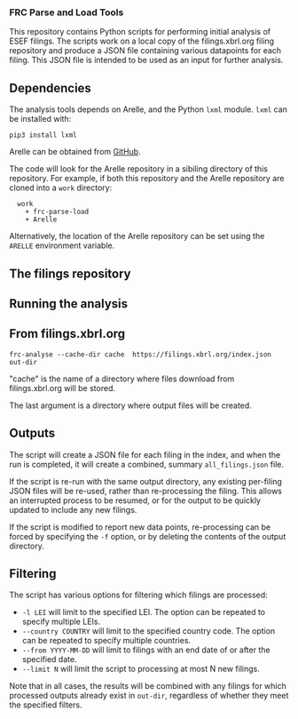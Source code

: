 ### FRC Parse and Load Tools

This repository contains Python scripts for performing initial analysis of ESEF
filings.  The scripts work on a local copy of the filings.xbrl.org filing
repository and produce a JSON file containing various datapoints for each
filing.  This JSON file is intended to be used as an input for further
analysis.

## Dependencies

The analysis tools depends on Arelle, and the Python `lxml` module.  `lxml` can
be installed with:

```
pip3 install lxml
```

Arelle can be obtained from [GitHub](https://github.com/Arelle/Arelle).

The code will look for the Arelle repository in a sibiling directory of this
repository.  For example, if both this repository and the Arelle repository are
cloned into a `work` directory:

```
  work
    + frc-parse-load
    + Arelle
```

Alternatively, the location of the Arelle repository can be set using the
`ARELLE` environment variable.

## The filings repository



## Running the analysis



## From filings.xbrl.org



```
frc-analyse --cache-dir cache  https://filings.xbrl.org/index.json out-dir
```

"cache" is the name of a directory where files download from filings.xbrl.org will be stored.

The last argument is a directory where output files will be created.

## Outputs

The script will create a JSON file for each filing in the index, and when the
run is completed, it will create a combined, summary `all_filings.json` file.

If the script is re-run with the same output directory, any existing per-filing
JSON files will be re-used, rather than re-processing the filing.  This allows
an interrupted process to be resumed, or for the output to be quickly updated
to include any new filings.

If the script is modified to report new data points, re-processing can be
forced by specifying the `-f` option, or by deleting the contents of the output
directory.

## Filtering

The script has various options for filtering which filings are processed:

* `-l LEI` will limit to the specified LEI.  The option can be repeated to
  specify multiple LEIs.
* `--country COUNTRY` will limit to the specified country code.  The option can be repeated to specify multiple countries.
* `--from YYYY-MM-DD` will limit to filings with an end date of or after the specified date.
* `--limit N` will limit the script to processing at most N new filings.  

Note that in all cases, the results will be combined with any filings for which
processed outputs already exist in `out-dir`, regardless of whether they meet
the specified filters.

